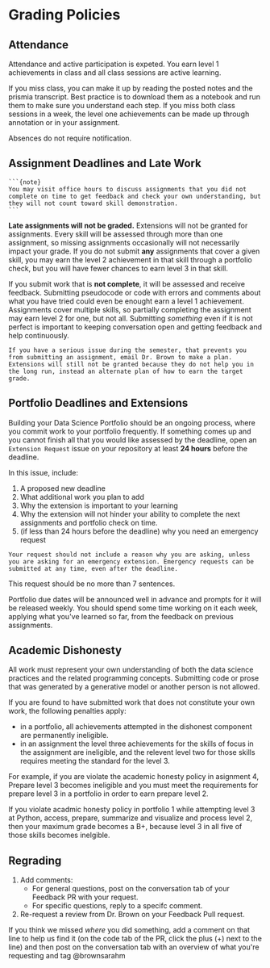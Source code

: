 # Grading Policies

## Attendance

Attendance and active participation is expeted. You earn level 1 achievements in class and all class sessions are active learning. 

If you miss class, you can make it up by reading the posted notes and the prismia transcript. Best practice is to download them as a notebook and run them to make sure you understand each step. If you miss both class sessions in a week, the level one achievements can be made up through annotation or in your assignment. 

Absences do not require notification. 


## Assignment Deadlines and Late Work 

````{margin}
```{note}
You may visit office hours to discuss assignments that you did not complete on time to get feedback and check your own understanding, but they will not count toward skill demonstration.
```
````

**Late assignments will not be graded.** Extensions will not be granted for assignments. 
Every skill will be assessed through more than one assignment, so missing assignments occasionally will not necessarily impact your grade. If you do not submit **any** assignments that cover a given skill, you may earn the level 2 achievement in that skill through a portfolio check, but you will have fewer chances to earn level 3 in that skill.

If you submit work that is **not complete**, it will be assessed and receive feedback. Submitting pseudocode or code with errors and comments about what you have tried could even be enought earn a level 1 achievement.  Assignments cover multiple skills, so partially completing the assignment may earn level 2 for one, but not all.  Submitting *something* even if it is not perfect is important to keeping conversation open and getting feedback and help continuously.  

```{important}
If you have a serious issue during the semester, that prevents you from submitting an assignment, email Dr. Brown to make a plan. Extensions will still not be granted because they do not help you in the long run, instead an alternate plan of how to earn the target grade. 
 ```


## Portfolio Deadlines and Extensions 

Building your Data Science Portfolio should be an ongoing process, where you commit work to your portfolio frequently. If something comes up and you cannot finish all that you would like assessed by the deadline, open an `Extension Request` issue on your repository at least **24 hours** before the deadline.

In this issue, include:
1. A proposed new deadline
2. What additional work you plan to add
3. Why the extension is important to your learning
4. Why the extension will not hinder your ability to complete the next assignments and portfolio check on time.
5. (if less than 24 hours before the deadline) why you need an emergency request

```{important}
Your request should not include a reason why you are asking, unless you are asking for an emergency extension. Emergency requests can be submitted at any time, even after the deadline. 
```

This request should be no more than 7 sentences. 


Portfolio due dates will be announced well in advance and prompts for it will be released weekly.  You should spend some time working on it each week, applying what you've learned so far, from the feedback on previous assignments. 


## Academic Dishonesty 

All work must represent your own understanding of both the data science practices and the related programming concepts. Submitting code or prose that was generated by a generative model or another person is not allowed. 


If you are found to have submitted work that does not constitute your own work, the following penalties apply: 
- in a portfolio, all achievements attempted in the dishonest component are permanently ineligible. 
- in an assignment the level three achievements for the skills of focus in the assignment are ineligible, and the relevent level two for those skills requires meeting the standard for the level 3. 

For example, if you are violate the academic honesty policy in asignment 4, Prepare level 3 becomes ineligible and you must meet the requirements for prepare level 3 in a portfolio in order to earn prepare level 2. 

If you violate acadmic honesty policy in portfolio 1 while attempting level 3 at Python, access, prepare, summarize and visualize and process level 2, then your maximum grade becomes a B+, because level 3 in all five of those skills becomes inelgible.  



## Regrading

1. Add comments: 
    - For general questions, post on the conversation tab of your Feedback PR with your request.
    - For specific questions, reply to a specifc comment.
2. Re-request a review from Dr. Brown  on your Feedback Pull request.  

If you think we missed *where* you did something, add a comment on that line to help us find it
(on the code tab of the PR, click the plus (+) next to the line) and then post
on the conversation tab with an overview of what you're requesting and tag @brownsarahm
